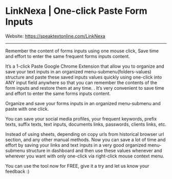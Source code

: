 # LinkNexa | One-click Paste Form Inputs



Website: https://speaktextonline.com/LinkNexa

----

Remember the content of forms inputs using one mouse click, Save time and effort to enter the same frequent forms inputs content.

It’s a 1-click Paste Google Chrome Extension that allow you to organize and save your text inputs in an organized menu-submenu(folders-values) structure and paste these saved inputs values quickly using one-click into ANY input field anywhere so that you can remember the contents of the form inputs and restore them at any time.
.
It’s very convenient to save time and effort to enter the same forms inputs content.

Organize and save your forms inputs in an organized menu-submenu and paste with one click.

You can save your social media profiles, your frequent keywords, prefix texts, suffix texts, text inputs, documents links, passwords, clients links, etc.

Instead of using sheets, depending on copy urls from historical browser url section, and any other manual methods. Now you can save a lot of time and effort by saving your links and text inputs in a very good organized menu-submenu structure in dashboard and then use these values whenever and wherever you want with only one-click via right-click mouse context menu.


You can use the tool now for FREE, give it a try and let us know your feedback :)
